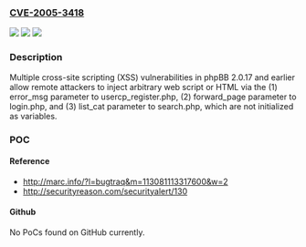 ### [CVE-2005-3418](https://cve.mitre.org/cgi-bin/cvename.cgi?name=CVE-2005-3418)
![](https://img.shields.io/static/v1?label=Product&message=n%2Fa&color=blue)
![](https://img.shields.io/static/v1?label=Version&message=n%2Fa&color=blue)
![](https://img.shields.io/static/v1?label=Vulnerability&message=n%2Fa&color=brighgreen)

### Description

Multiple cross-site scripting (XSS) vulnerabilities in phpBB 2.0.17 and earlier allow remote attackers to inject arbitrary web script or HTML via the (1) error_msg parameter to usercp_register.php, (2) forward_page parameter to login.php, and (3) list_cat parameter to search.php, which are not initialized as variables.

### POC

#### Reference
- http://marc.info/?l=bugtraq&m=113081113317600&w=2
- http://securityreason.com/securityalert/130

#### Github
No PoCs found on GitHub currently.

